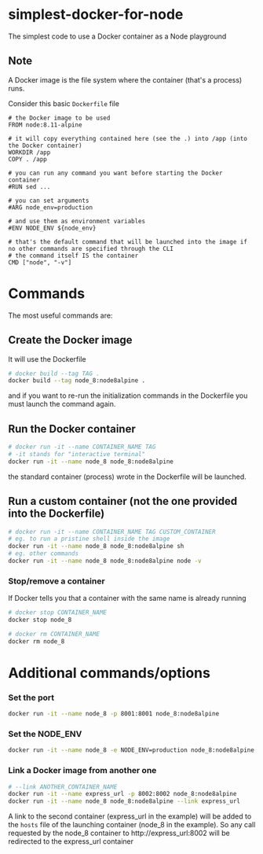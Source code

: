 # simplest-docker-for-node
The simplest code to use a Docker container as a Node playground

## Note
A Docker image is the file system where the container (that's a process) runs.

Consider this basic `Dockerfile` file
```docker
# the Docker image to be used
FROM node:8.11-alpine

# it will copy everything contained here (see the .) into /app (into the Docker container)
WORKDIR /app
COPY . /app

# you can run any command you want before starting the Docker container
#RUN sed ...

# you can set arguments
#ARG node_env=production

# and use them as environment variables
#ENV NODE_ENV ${node_env}

# that's the default command that will be launched into the image if no other commands are specified through the CLI
# the command itself IS the container
CMD ["node", "-v"]

```


# Commands
The most useful commands are:

## Create the Docker image
It will use the Dockerfile
```bash
# docker build --tag TAG .
docker build --tag node_8:node8alpine .
```
and if you want to re-run the initialization commands in the Dockerfile you must launch the command again.

## Run the Docker container
```bash
# docker run -it --name CONTAINER_NAME TAG
# -it stands for "interactive terminal"
docker run -it --name node_8 node_8:node8alpine
```
the standard container (process) wrote in the Dockerfile will be launched.

## Run a custom container (not the one provided into the Dockerfile)
```bash
# docker run -it --name CONTAINER_NAME TAG CUSTOM_CONTAINER
# eg. to run a pristine shell inside the image
docker run -it --name node_8 node_8:node8alpine sh
# eg. other commands
docker run -it --name node_8 node_8:node8alpine node -v
```

### Stop/remove a container
If Docker tells you that a container with the same name is already running
```bash
# docker stop CONTAINER_NAME
docker stop node_8
```
```bash
# docker rm CONTAINER_NAME
docker rm node_8
```

# Additional commands/options

### Set the port
```bash
docker run -it --name node_8 -p 8001:8001 node_8:node8alpine
```

### Set the NODE_ENV
```bash
docker run -it --name node_8 -e NODE_ENV=production node_8:node8alpine
```

### Link a Docker image from another one
```bash
# --link ANOTHER_CONTAINER_NAME
docker run -it --name express_url -p 8002:8002 node_8:node8alpine
docker run -it --name node_8 node_8:node8alpine --link express_url
```
A link to the second container (express_url in the example) will be added to the `hosts` file of the launching container (node_8 in the example). So any call requested by the node_8 container to http://express_url:8002 will be redirected to the express_url container
